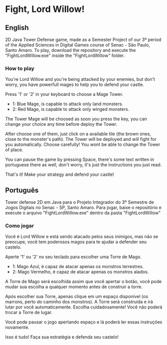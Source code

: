 # Fight, Lord Willow!
## English
2D Java Tower Defense game, made as a Semester Project of our 3º period of the Applied Sciences in Digital Games course of Senac - São Paulo, Santo Amaro. 
To play, download the repository and execute the "FightLordWillow.exe" inside the "FightLordWillow" folder.

### How to play
You're Lord Willow and you're being attacked by your enemies, but don't worry, you have powerfull mages to help you to defend your castle.

Press '1' or '2' in your keyboard to choose a Mage Tower.
  - 1: Blue Mage, is capable to attack only land monsters.
  - 2: Red Mage, is capable to attack only winged monsters.
  
  The Tower Mage will be choosed as soon you press the key, you can change your choice any time before deploy the Tower.
  
After choose one of them, just click on a available tile (the brown ones, close to the monster's path). The Tower will be deployed and will fight for you automatically.
Choose carefully! You wont be able to change the Tower of place.

You can pause the game by pressing Space, there's some text written in portuguese there as well, don't worry, it's just the instructions you just read.

That's it! Make your strategy and defend your castle!

## Português
Tower defense 2D em Java para o Projeto Integrador do 3º Semestre de Jogos Digitais no Senac - SP, Santo Amaro. 
Para jogar, baixe o repositório e execute o arquivo "FightLordWillow.exe" dentro da pasta "FightLordWillow"

### Como jogar
Você é Lord Willow e está sendo atacado pelos seus inimigos, mas não se preocupe, você tem poderosos magos para te ajudar a defender seu castelo.

Aperte '1' ou '2' no seu teclado para escolher uma Torre de Mago.
  - 1: Mago Azul, é capaz de atacar apenas os monstros terrestres.
  - 2: Mago Vermelho, é capaz de atacar apenas os monstros alados.

  A Torre de Mago será escolhida assim que você apertar o botão, você pode mudar sua escolha a qualquer momento antes de construir a torre.
 
Após escolher sua Torre, apenas clique em um espaço disponível (os marrons, perto do caminho dos monstros). A Torre será construída e irá lutar por você automaticamente.
Escolha cuidadosamente! Você não poderá trocar a Torre de lugar.

Você pode pausar o jogo apertando espaço e lá poderá ler essas instruções novamente.

Isso é tudo! Faça sua estratégia e defenda seu castelo!
